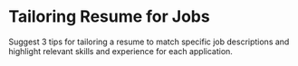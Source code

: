 # Tailoring Resume for Jobs

Suggest 3 tips for tailoring a resume to match specific job descriptions and highlight relevant skills and experience for each application.